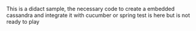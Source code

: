 This is a didact sample, the necessary code to create a embedded cassandra and integrate it with cucumber or spring test is here but is not ready to play
